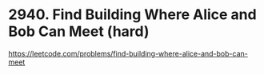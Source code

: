# 2940. Find Building Where Alice and Bob Can Meet (hard)

https://leetcode.com/problems/find-building-where-alice-and-bob-can-meet
